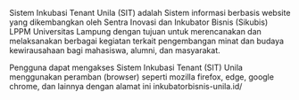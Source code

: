 Sistem Inkubasi Tenant Unila (SIT) adalah Sistem informasi berbasis website yang dikembangkan oleh Sentra Inovasi dan Inkubator Bisnis (Sikubis) LPPM Universitas Lampung
dengan tujuan untuk merencanakan dan melaksanakan berbagai kegiatan terkait pengembangan minat dan budaya kewirausahaan bagi mahasiswa, alumni, dan masyarakat. 

Pengguna   dapat   mengakses   Sistem Inkubasi Tenant (SIT) Unila menggunakan   peramban   (browser)  seperti mozilla firefox, edge, google chrome, dan lainnya 
dengan alamat ini inkubatorbisnis-unila.id/
